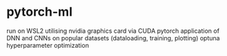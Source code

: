 # pytorch-ml

run on WSL2 utilising nvidia graphics card via CUDA
pytorch application of DNN and CNNs on popular datasets (dataloading, training, plotting)
optuna hyperparameter optimization 

